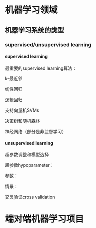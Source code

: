 # 机器学习领域

## 机器学习系统的类型

### supervised/unsupervised learning

#### supervised learning

最重要的supervised learning算法：

k-最近邻

线性回归

逻辑回归

支持向量机SVMs

决策树和随机森林

神经网络（部分是非监督学习）

#### unsupervised learning







超参数调整和模型选择

超参数hypoparameter：

参数：

情景：

交叉验证cross validation

# 端对端机器学习项目
